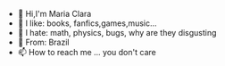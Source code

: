 - 👋 Hi,I'm Maria Clara
- 👀 I like: books, fanfics,games,music...
- 🌱 I hate: math, physics, bugs, why are they disgusting
- 💞️ From: Brazil
- 📫 How to reach me ... you don't care

<!---
28-MARIA-MF/28-MARIA-MF is a ✨ special ✨ repository because its `README.md` (this file) appears on your GitHub profile.
You can click the Preview link to take a look at your changes.
--->
